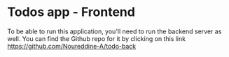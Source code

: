 # Todos app - Frontend

To be able to run this application, you'll need to run the backend server as well. You can find the Github repo for it by clicking on this link https://github.com/Noureddine-A/todo-back
